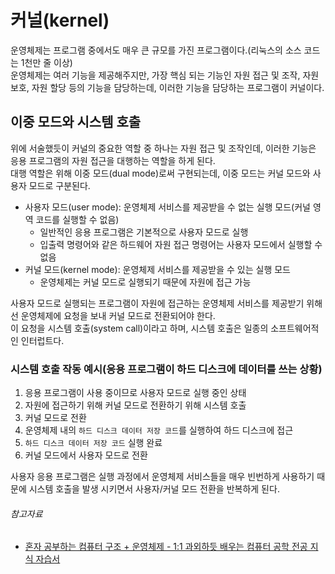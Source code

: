 # 커널(kernel)

운영체제는 프로그램 중에서도 매우 큰 규모를 가진 프로그램이다.(리눅스의 소스 코드는 1천만 줄 이상)  
운영체제는 여러 기능을 제공해주지만, 가장 핵심 되는 기능인 자원 접근 및 조작, 자원 보호, 자원 할당 등의 기능을 담당하는데, 이러한 기능을 담당하는 프로그램이 커널이다.

## 이중 모드와 시스템 호출

위에 서술했듯이 커널의 중요한 역할 중 하나는 자원 접근 및 조작인데, 이러한 기능은 응용 프로그램의 자원 접근을 대행하는 역할을 하게 된다.  
대행 역할은 위해 이중 모드(dual mode)로써 구현되는데, 이중 모드는 커널 모드와 사용자 모드로 구분된다.

- 사용자 모드(user mode): 운영체제 서비스를 제공받을 수 없는 실행 모드(커널 영역 코드를 실행할 수 없음)
    - 일반적인 응용 프로그램은 기본적으로 사용자 모드로 실행
    - 입출력 명령어와 같은 하드웨어 자원 접근 명령어는 사용자 모드에서 실행할 수 없음
- 커널 모드(kernel mode): 운영체제 서비스를 제공받을 수 있는 실행 모드
    - 운영체제는 커널 모드로 실행되기 때문에 자원에 접근 가능

사용자 모드로 실행되는 프로그램이 자원에 접근하는 운영체제 서비스를 제공받기 위해선 운영체제에 요청을 보내 커널 모드로 전환되어야 한다.  
이 요청을 시스템 호출(system call)이라고 하며, 시스템 호출은 일종의 소프트웨어적인 인터럽트다.

### 시스템 호출 작동 예시(응용 프로그램이 하드 디스크에 데이터를 쓰는 상황)

1. 응용 프로그램이 사용 중이므로 사용자 모드로 실행 중인 상태
2. 자원에 접근하기 위해 커널 모드로 전환하기 위해 시스템 호출
3. 커널 모드로 전환
4. 운영체제 내의 `하드 디스크 데이터 저장 코드`를 실행하여 하드 디스크에 접근
5. `하드 디스크 데이터 저장 코드` 실행 완료
6. 커널 모드에서 사용자 모드로 전환

사용자 응용 프로그램은 실행 과정에서 운영체제 서비스들을 매우 빈번하게 사용하기 때문에 시스템 호출을 발생 시키면서 사용자/커널 모드 전환을 반복하게 된다.

###### 참고자료

- [혼자 공부하는 컴퓨터 구조 + 운영체제 - 1:1 과외하듯 배우는 컴퓨터 공학 전공 지식 자습서](https://www.nl.go.kr/seoji/contents/S80100000000.do?schM=intgr_detail_view_isbn&page=1&pageUnit=10&schType=simple&schStr=혼자+컴퓨터+구조&isbn=9791162243091&cipId=228751835%2C)